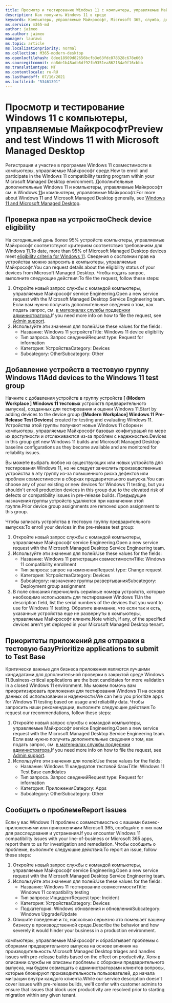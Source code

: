 ```yaml
---
title: Просмотр и тестирование Windows 11 с компьютеры, управляемые Майкрософт
description: Как получить Windows 11 в среде
keywords: Компьютеры, управляемые Майкрософт, Microsoft 365, служба, документация
ms.service: m365-md
author: jaimeo
ms.author: jaimeo
manager: laurawi
ms.topic: article
ms.localizationpriority: normal
ms.collection: M365-modern-desktop
ms.openlocfilehash: 8dee18909d82656bcfb3e63fdc078328c678e660
ms.sourcegitcommit: ea8de1b48adb6df92fb9351ea862184a9f16cbbb
ms.translationtype: MT
ms.contentlocale: ru-RU
ms.lasthandoff: 07/16/2021
ms.locfileid: "53461391"
---
```

# <a name="preview-and-test-windows-11-with-microsoft-managed-desktop"></a><span data-ttu-id="50fbe-104">Просмотр и тестирование Windows 11 с компьютеры, управляемые Майкрософт</span><span class="sxs-lookup"><span data-stu-id="50fbe-104">Preview and test Windows 11 with Microsoft Managed Desktop</span></span>

 <span data-ttu-id="50fbe-105">Регистрация и участие в программе Windows 11 совместимости в компьютеры, управляемые Майкрософт среде.</span><span class="sxs-lookup"><span data-stu-id="50fbe-105">How to enroll and participate in the Windows 11 compatibility testing program within your Microsoft Managed Desktop environment.</span></span> <span data-ttu-id="50fbe-106">Дополнительные дополнительные Windows 11 и компьютеры, управляемые Майкрософт см. в Windows [11](../intro/win11-overview.md)и компьютеры, управляемые Майкрософт.</span><span class="sxs-lookup"><span data-stu-id="50fbe-106">For more about Windows 11 and Microsoft Managed Desktop generally, see [Windows 11 and Microsoft Managed Desktop](../intro/win11-overview.md).</span></span> 

## <a name="check-device-eligibility"></a><span data-ttu-id="50fbe-107">Проверка прав на устройство</span><span class="sxs-lookup"><span data-stu-id="50fbe-107">Check device eligibility</span></span>

<span data-ttu-id="50fbe-108">На сегодняшний день более 95% устройств компьютеры, управляемые Майкрософт соответствуют критериям соответствия требованиям для Windows [11](/windows/whats-new/windows-11-requirements).</span><span class="sxs-lookup"><span data-stu-id="50fbe-108">To date, more than 95% of Microsoft Managed Desktop devices meet [eligibility criteria for Windows 11](/windows/whats-new/windows-11-requirements).</span></span> <span data-ttu-id="50fbe-109">Сведения о состоянии прав на устройства можно запросить в компьютеры, управляемые Майкрософт.</span><span class="sxs-lookup"><span data-stu-id="50fbe-109">You can request details about the eligibility status of your devices from Microsoft Managed Desktop.</span></span> <span data-ttu-id="50fbe-110">Чтобы подать запрос, выполните следующие действия:</span><span class="sxs-lookup"><span data-stu-id="50fbe-110">To file the request, follow these steps:</span></span>

1. <span data-ttu-id="50fbe-111">Откройте новый запрос службы с командой компьютеры, управляемые Майкрософт service Engineering.</span><span class="sxs-lookup"><span data-stu-id="50fbe-111">Open a new service request with the Microsoft Managed Desktop Service Engineering team.</span></span> <span data-ttu-id="50fbe-112">Если вам нужно получить дополнительные сведения о том, как подать запрос, см. [в материалах службы поддержки администратора.](admin-support.md)</span><span class="sxs-lookup"><span data-stu-id="50fbe-112">If you need more info on how to file the request, see [Admin support](admin-support.md).</span></span>
2. <span data-ttu-id="50fbe-113">Используйте эти значения для полей:</span><span class="sxs-lookup"><span data-stu-id="50fbe-113">Use these values for the fields:</span></span>
    - <span data-ttu-id="50fbe-114">Название: Windows 11 устройств</span><span class="sxs-lookup"><span data-stu-id="50fbe-114">Title: Windows 11 device eligibility</span></span>
    - <span data-ttu-id="50fbe-115">Тип запроса. Запрос сведений</span><span class="sxs-lookup"><span data-stu-id="50fbe-115">Request type: Request for information</span></span>
    - <span data-ttu-id="50fbe-116">Категория: Устройства</span><span class="sxs-lookup"><span data-stu-id="50fbe-116">Category: Devices</span></span>
    - <span data-ttu-id="50fbe-117">Subcategory: Other</span><span class="sxs-lookup"><span data-stu-id="50fbe-117">Subcategory: Other</span></span>


## <a name="add-devices-to-the-windows-11-test-group"></a><span data-ttu-id="50fbe-118">Добавление устройств в тестовую группу Windows 11</span><span class="sxs-lookup"><span data-stu-id="50fbe-118">Add devices to the Windows 11 test group</span></span>

<span data-ttu-id="50fbe-119">Начните с добавления устройств в группу устройств **\[ (Modern Workplace \] Windows 11 тестовых** устройств предварительного выпуска), созданных для тестирования и оценки Windows 11.</span><span class="sxs-lookup"><span data-stu-id="50fbe-119">Start by adding devices to the device group (**\[Modern Workplace\] Windows 11 Pre-Release Test Devices**) created for testing and evaluating Windows 11.</span></span> <span data-ttu-id="50fbe-120">Устройства этой группы получают новые Windows 11 сборки и компьютеры, управляемые Майкрософт базовых конфигураций по мере их доступности и отслеживаются из-за проблем с надежностью.</span><span class="sxs-lookup"><span data-stu-id="50fbe-120">Devices in this group get new Windows 11 builds and Microsoft Managed Desktop baseline configurations as they become available and are monitored for reliability issues.</span></span>

<span data-ttu-id="50fbe-121">Вы можете выбрать любое из существующих или новых устройств для тестирования Windows 11, но не следует зачислить производственные устройства в эту группу из-за повышенного риска дефектов или проблем совместимости в сборках предварительного выпуска.</span><span class="sxs-lookup"><span data-stu-id="50fbe-121">You can choose any of your existing or new devices for Windows 11 testing, but you shouldn't enroll production devices in this group due to the elevated risk of defects or compatibility issues in pre-release builds.</span></span> <span data-ttu-id="50fbe-122">Предыдущие назначения группы устройств удаляются при назначении этой группе.</span><span class="sxs-lookup"><span data-stu-id="50fbe-122">Prior device group assignments are removed upon assignment to this group.</span></span>

<span data-ttu-id="50fbe-123">Чтобы записать устройства в тестовую группу предварительного выпуска:</span><span class="sxs-lookup"><span data-stu-id="50fbe-123">To enroll your devices in the pre-release test group:</span></span>

1. <span data-ttu-id="50fbe-124">Откройте новый запрос службы с командой компьютеры, управляемые Майкрософт service Engineering.</span><span class="sxs-lookup"><span data-stu-id="50fbe-124">Open a new service request with the Microsoft Managed Desktop Service Engineering team.</span></span>
2. <span data-ttu-id="50fbe-125">Используйте эти значения для полей:</span><span class="sxs-lookup"><span data-stu-id="50fbe-125">Use these values for the fields:</span></span>
    - <span data-ttu-id="50fbe-126">Название: Windows 11 регистрации совместимости</span><span class="sxs-lookup"><span data-stu-id="50fbe-126">Title: Windows 11 compatibility enrollment</span></span>
    - <span data-ttu-id="50fbe-127">Тип запроса: запрос на изменение</span><span class="sxs-lookup"><span data-stu-id="50fbe-127">Request type: Change request</span></span>
    - <span data-ttu-id="50fbe-128">Категория: Устройства</span><span class="sxs-lookup"><span data-stu-id="50fbe-128">Category: Devices</span></span>
    - <span data-ttu-id="50fbe-129">Subcategory: назначение группы развертывания</span><span class="sxs-lookup"><span data-stu-id="50fbe-129">Subcategory: Deployment group assignment</span></span>
3. <span data-ttu-id="50fbe-130">В поле описания перечислить серийные номера устройств, которые необходимо использовать для тестирования Windows 11.</span><span class="sxs-lookup"><span data-stu-id="50fbe-130">In the description field, list the serial numbers of the devices that you want to use for Windows 11 testing.</span></span> <span data-ttu-id="50fbe-131">Обратите внимание, что если так и есть, указанные устройства еще не развернуты в компьютеры, управляемые Майкрософт клиенте.</span><span class="sxs-lookup"><span data-stu-id="50fbe-131">Note which, if any, of the specified devices aren't yet deployed in your Microsoft Managed Desktop tenant.</span></span>

## <a name="prioritize-applications-to-submit-to-test-base"></a><span data-ttu-id="50fbe-132">Приоритеты приложений для отправки в тестовую базу</span><span class="sxs-lookup"><span data-stu-id="50fbe-132">Prioritize applications to submit to Test Base</span></span>

<span data-ttu-id="50fbe-133">Критически важные для бизнеса приложения являются лучшими кандидатами для дополнительной проверки в закрытой среде Windows 11.</span><span class="sxs-lookup"><span data-stu-id="50fbe-133">Business-critical applications are the best candidates for more validation in a closed Windows 11 environment.</span></span> <span data-ttu-id="50fbe-134">Мы можем помочь вам приоритизировать приложения для тестирования Windows 11 на основе данных об использовании и надежности.</span><span class="sxs-lookup"><span data-stu-id="50fbe-134">We can help you prioritize apps for Windows 11 testing based on usage and reliability data.</span></span> <span data-ttu-id="50fbe-135">Чтобы запросить наши рекомендации, выполните следующие действия:</span><span class="sxs-lookup"><span data-stu-id="50fbe-135">To request our recommendations, follow these steps:</span></span>

1. <span data-ttu-id="50fbe-136">Откройте новый запрос службы с командой компьютеры, управляемые Майкрософт service Engineering.</span><span class="sxs-lookup"><span data-stu-id="50fbe-136">Open a new service request with the Microsoft Managed Desktop Service Engineering team.</span></span> <span data-ttu-id="50fbe-137">Если вам нужно получить дополнительные сведения о том, как подать запрос, см. [в материалах службы поддержки администратора.](admin-support.md)</span><span class="sxs-lookup"><span data-stu-id="50fbe-137">If you need more info on how to file the request, see [Admin support](admin-support.md).</span></span>
2. <span data-ttu-id="50fbe-138">Используйте эти значения для полей:</span><span class="sxs-lookup"><span data-stu-id="50fbe-138">Use these values for the fields:</span></span>
    - <span data-ttu-id="50fbe-139">Название: Windows 11 кандидатов тестовой базы</span><span class="sxs-lookup"><span data-stu-id="50fbe-139">Title: Windows 11 Test Base candidates</span></span>
    - <span data-ttu-id="50fbe-140">Тип запроса. Запрос сведений</span><span class="sxs-lookup"><span data-stu-id="50fbe-140">Request type: Request for information</span></span>
    - <span data-ttu-id="50fbe-141">Категория: Приложения</span><span class="sxs-lookup"><span data-stu-id="50fbe-141">Category: Apps</span></span>
    - <span data-ttu-id="50fbe-142">Subcategory: Other</span><span class="sxs-lookup"><span data-stu-id="50fbe-142">Subcategory: Other</span></span>

## <a name="report-issues"></a><span data-ttu-id="50fbe-143">Сообщить о проблеме</span><span class="sxs-lookup"><span data-stu-id="50fbe-143">Report issues</span></span>

<span data-ttu-id="50fbe-144">Если у вас Windows 11 проблем с совместимостью с вашими бизнес-приложениями или приложениями Microsoft 365, сообщайте о них нам для расследования и устранения.</span><span class="sxs-lookup"><span data-stu-id="50fbe-144">If you encounter Windows 11 compatibility issues with your line-of-business or Microsoft 365 apps, report them to us for investigation and remediation.</span></span> <span data-ttu-id="50fbe-145">Чтобы сообщить о проблеме, выполните следующие действия:</span><span class="sxs-lookup"><span data-stu-id="50fbe-145">To report an issue, follow these steps:</span></span>

1. <span data-ttu-id="50fbe-146">Откройте новый запрос службы с командой компьютеры, управляемые Майкрософт service Engineering.</span><span class="sxs-lookup"><span data-stu-id="50fbe-146">Open a new service request with the Microsoft Managed Desktop Service Engineering team.</span></span>
2. <span data-ttu-id="50fbe-147">Используйте эти значения для полей:</span><span class="sxs-lookup"><span data-stu-id="50fbe-147">Use these values for the fields:</span></span>
    - <span data-ttu-id="50fbe-148">Название: Windows 11 тестирование совместимости</span><span class="sxs-lookup"><span data-stu-id="50fbe-148">Title: Windows 11 compatibility testing</span></span>
    - <span data-ttu-id="50fbe-149">Тип запроса: Инцидент</span><span class="sxs-lookup"><span data-stu-id="50fbe-149">Request type: Incident</span></span>
    - <span data-ttu-id="50fbe-150">Категория: Устройства</span><span class="sxs-lookup"><span data-stu-id="50fbe-150">Category: Devices</span></span>
    - <span data-ttu-id="50fbe-151">Подкатегория: Windows обновления и обновления</span><span class="sxs-lookup"><span data-stu-id="50fbe-151">Subcategory: Windows Upgrade/Update</span></span>
3. <span data-ttu-id="50fbe-152">Опишите поведение и то, насколько серьезно это помешает вашему бизнесу в производственной среде.</span><span class="sxs-lookup"><span data-stu-id="50fbe-152">Describe the behavior and how severely it would hinder your business in a production environment.</span></span>

<span data-ttu-id="50fbe-153">компьютеры, управляемые Майкрософт и обрабатывает проблемы с сборками предварительного выпуска на основе влияния на производительность.</span><span class="sxs-lookup"><span data-stu-id="50fbe-153">Microsoft Managed Desktop triages and handles issues with pre-release builds based on the effect on productivity.</span></span> <span data-ttu-id="50fbe-154">Хотя в описании службы не описаны проблемы с сборками предварительного выпуска, мы будем совмещать с администраторами клиентов вопросы, которые блокируют производительность пользователей, до начала миграции внутри каждого клиента.</span><span class="sxs-lookup"><span data-stu-id="50fbe-154">While our service description doesn't cover issues with pre-release builds, we'll confer with customer admins to ensure that issues that block user productivity are resolved prior to starting migration within any given tenant.</span></span>
